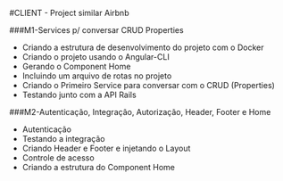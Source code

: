 #CLIENT - Project similar Airbnb


###M1-Services p/ conversar CRUD Properties
* Criando a estrutura de desenvolvimento do projeto com o Docker
* Criando o projeto usando o Angular-CLI
* Gerando o Component Home
* Incluindo um arquivo de rotas no projeto
* Criando o Primeiro Service para conversar com o CRUD (Properties)
* Testando junto com a API Rails

###M2-Autenticação, Integração, Autorização, Header, Footer e Home
* Autenticação
* Testando a integração
* Criando Header e Footer e injetando o Layout
* Controle de acesso
* Criando a estrutura do Component Home
